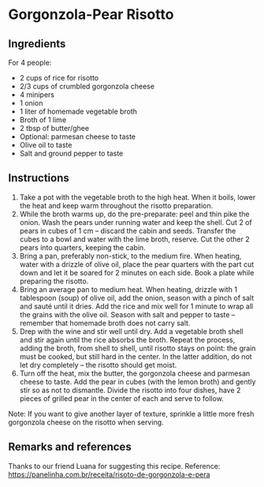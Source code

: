 # Gorgonzola-Pear Risotto

## Ingredients

For 4 people:

- 2 cups of rice for risotto
- 2/3 cups of crumbled gorgonzola cheese
- 4 minipers
- 1 onion
- 1 liter of homemade vegetable broth
- Broth of 1 lime
- 2 tbsp of butter/ghee
- Optional: parmesan cheese to taste
- Olive oil to taste
- Salt and ground pepper to taste

## Instructions

1. Take a pot with the vegetable broth to the high heat. When it boils, lower the heat and keep warm throughout the risotto preparation.
1. While the broth warms up, do the pre-preparate: peel and thin pike the onion. Wash the pears under running water and keep the shell. Cut 2 of pears in cubes of 1 cm – discard the cabin and seeds. Transfer the cubes to a bowl and water with the lime broth, reserve. Cut the other 2 pears into quarters, keeping the cabin.
1. Bring a pan, preferably non-stick, to the medium fire. When heating, water with a drizzle of olive oil, place the pear quarters with the part cut down and let it be soared for 2 minutes on each side. Book a plate while preparing the risotto.
1. Bring an average pan to medium heat. When heating, drizzle with 1 tablespoon (soup) of olive oil, add the onion, season with a pinch of salt and sauté until it dries. Add the rice and mix well for 1 minute to wrap all the grains with the olive oil. Season with salt and pepper to taste – remember that homemade broth does not carry salt.
1. Drep with the wine and stir well until dry. Add a vegetable broth shell and stir again until the rice absorbs the broth. Repeat the process, adding the broth, from shell to shell, until risotto stays on point: the grain must be cooked, but still hard in the center. In the latter addition, do not let dry completely – the risotto should get moist.
1. Turn off the heat, mix the butter, the gorgonzola cheese and parmesan cheese to taste. Add the pear in cubes (with the lemon broth) and gently stir so as not to dismantle. Divide the risotto into four dishes, have 2 pieces of grilled pear in the center of each and serve to follow.

Note: If you want to give another layer of texture, sprinkle a little more fresh gorgonzola cheese on the risotto when serving.

## Remarks and references

Thanks to our friend Luana for suggesting this recipe.
Reference: https://panelinha.com.br/receita/risoto-de-gorgonzola-e-pera
